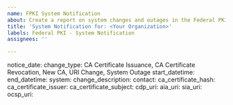 ```yaml
---
name: FPKI System Notification
about: Create a report on system changes and outages in the Federal PKI.
title: 'System Notification for: <Your Organization>'
labels: Federal PKI - System Notification
assignees: ''

---
```


notice_date: 
change_type:  CA Certificate Issuance, CA Certificate Revocation, New CA, URI Change, System Outage 
start_datetime: 
end_datetime: 
system: 
change_description: 
contact: 
ca_certificate_hash: 
ca_certificate_issuer: 
ca_certificate_subject: 
cdp_uri: 
aia_uri: 
sia_uri: 
ocsp_uri:
